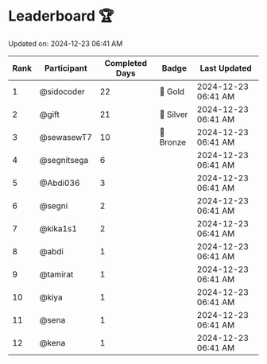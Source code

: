 # Leaderboard 🏆

Updated on: 2024-12-23 06:41 AM

| Rank | Participant       | Completed Days | Badge      | Last Updated         |
|------|-------------------|----------------|------------|----------------------|
| 1    | @sidocoder        | 22             | 🏅 Gold     | 2024-12-23 06:41 AM |
| 2    | @gift             | 21             | 🥈 Silver   | 2024-12-23 06:41 AM |
| 3    | @sewasewT7        | 10             | 🥉 Bronze   | 2024-12-23 06:41 AM |
| 4    | @segnitsega       | 6              |            | 2024-12-23 06:41 AM |
| 5    | @Abdi036          | 3              |            | 2024-12-23 06:41 AM |
| 6    | @segni            | 2              |            | 2024-12-23 06:41 AM |
| 7    | @kika1s1          | 2              |            | 2024-12-23 06:41 AM |
| 8    | @abdi             | 1              |            | 2024-12-23 06:41 AM |
| 9    | @tamirat          | 1              |            | 2024-12-23 06:41 AM |
| 10   | @kiya             | 1              |            | 2024-12-23 06:41 AM |
| 11   | @sena             | 1              |            | 2024-12-23 06:41 AM |
| 12   | @kena             | 1              |            | 2024-12-23 06:41 AM |
